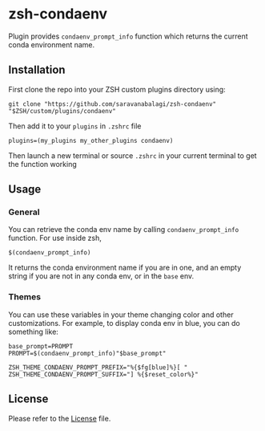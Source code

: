 # zsh-condaenv
Plugin provides `condaenv_prompt_info` function which returns the current conda environment name.



## Installation

First clone the repo into your ZSH custom plugins directory using:
```
git clone "https://github.com/saravanabalagi/zsh-condaenv" "$ZSH/custom/plugins/condaenv"
```

Then add it to your `plugins` in `.zshrc` file

```
plugins=(my_plugins my_other_plugins condaenv)
```

Then launch a new terminal or source `.zshrc` in your current terminal to get the function working

## Usage

### General

You can retrieve the conda env name by calling `condaenv_prompt_info` function. For use inside zsh, 

```
$(condaenv_prompt_info)
```
It returns the conda environment name if you are in one, and an empty string if you are not in any conda env, or in the `base` env. 

### Themes
You can use these variables in your theme changing color and other customizations. For example, to display conda env in blue, you can do something like:

```
base_prompt=PROMPT
PROMPT=$(condaenv_prompt_info)"$base_prompt"

ZSH_THEME_CONDAENV_PROMPT_PREFIX="%{$fg[blue]%}[ "
ZSH_THEME_CONDAENV_PROMPT_SUFFIX="] %{$reset_color%}"
```

## License

Please refer to the [License](LICENSE) file.
